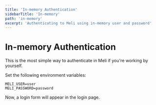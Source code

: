 ```yaml
---
title: 'In-memory Authentication'
sidebarTitle: 'In-memory'
path: 'in-memory'
excerpt: 'Authenticating to Meli using in-memory user and password'
---
```


# In-memory Authentication

This is the most simple way to authenticate in Meli if you're working by yourself.

Set the following environment variables:

<div class="code-group">

```dotenv
MELI_USER=user
MELI_PASSWORD=password
```

</div>

Now, a login form will appear in the login page.
